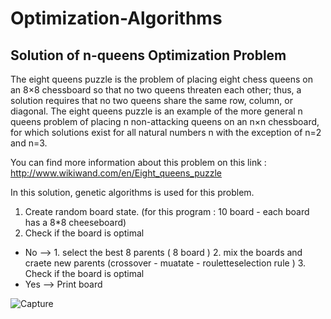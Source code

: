 # Optimization-Algorithms
## Solution of n-queens Optimization Problem

The eight queens puzzle is the problem of placing eight chess queens on an 8×8 chessboard so that no two queens threaten each other;
thus, a solution requires that no two queens share the same row, column, or diagonal. The eight queens puzzle is an example of the
more general n queens problem of placing n non-attacking queens on an n×n chessboard, for which solutions exist for all natural
numbers n with the exception of n=2 and n=3.

You can find more information about this problem on this link : http://www.wikiwand.com/en/Eight_queens_puzzle

In this solution, genetic algorithms is used for this problem. 
1. Create random board state. (for this program : 10 board - each board has a 8*8 cheeseboard)
2. Check if the board is optimal
  + No --> 1. select the best 8 parents ( 8 board )
          2. mix the boards and craete new parents (crossover - muatate - rouletteselection rule )
          3. Check if the board is optimal
   + Yes --> Print board
   
   ![Capture](https://user-images.githubusercontent.com/38051809/54754533-06c96780-4be4-11e9-860e-fb12645d76b8.PNG)
